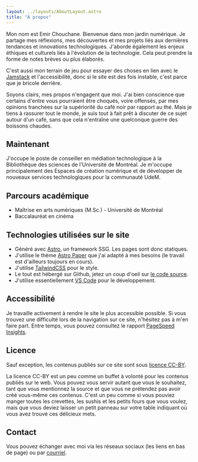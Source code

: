 ```yaml
---
layout: ../layouts/AboutLayout.astro
title: "À propos"
---
```


Mon nom est Emir Chouchane. Bienvenue dans mon jardin numérique. 
Je partage mes réflexions, mes découvertes et mes projets liés aux dernières tendances et innovations technologiques. J'aborde également les enjeux éthiques et culturels liés à l'évolution de la technologie. Cela peut prendre la forme de notes brèves ou plus élaborés.

C'est aussi mon terrain de jeu pour essayer des choses en lien avec le [Jamstack](https://jamstack.org/) et l'accessibilité, donc si le site est des fois instable, c'est parce que je bricole derrière.

Soyons clairs, mes propos n'engagent que moi. J'ai bien conscience que certains d'entre vous pourraient être choqués, voire offensés, par mes opinions tranchées sur la supériorité du café noir par rapport au thé. Mais je tiens à rassurer tout le monde, je suis tout à fait prêt à discuter de ce sujet autour d'un café, sans que cela n'entraîne une quelconque guerre des boissons chaudes.

## Maintenant
J'occupe le poste de conseiller en médiation technologique à la Bibliothèque des sciences de l'Université de Montréal. Je m'occupe principalement des Espaces de création numérique et de développer de nouveaux services technologiques pour la communauté UdeM.

## Parcours académique
- Maîtrise en arts numériques (M.Sc.) - Université de Montréal
- Baccalauréat en cinéma

## Technologies utilisées sur le site
- Généré avec [Astro](https://astro.build), un framework SSG. Les pages sont donc statiques.
- J'utilise le thème [Astro Paper](https://github.com/satnaing/astro-paper) que j'ai adapté à mes besoins (le travail est d'ailleurs toujours en cours).
- J'utilise [TailwindCSS](https://tailwindcss.com/) pour le style. 
- Le tout est hébergé sur Github, jetez un coup d'oeil sur [le code source](https://github.com/emirgc/echouchane).
- J'utilise essentiellement [VS Code](https://code.visualstudio.com/) pour le développement. 

## Accessibilité
Je travaille activement à rendre le site le plus accessible possible. Si vous trouvez une difficulté lors de la navigation sur ce site, n'hésitez pas à m'en faire part. Entre temps, vous pouvez consultez le rapport [PageSpeed Insights](https://pagespeed.web.dev/analysis/https-echouchane-com/jromy90t76?form_factor=desktop).

## Licence
Sauf exception, les contenus publiés sur ce site sont sous [licence CC-BY](https://creativecommons.org/licenses/by/4.0/deed.fr).

La licence CC-BY est un peu comme un buffet à volonté pour les contenus publiés sur le web. Vous pouvez vous servir autant que vous le souhaitez, tant que vous mentionnez la source et que vous ne prétendez pas avoir créé vous-même ces contenus. C'est un peu comme si vous pouviez manger toutes les crevettes, les sushis et les petits fours que vous voulez, mais que vous deviez laisser un petit panneau sur votre table indiquant où vous avez trouvé ces délicieux mets.

## Contact
Vous pouvez échanger avec moi via les réseaux sociaux (les liens en bas de page)
ou par [courriel](mailto:ec@echouchane.com).

